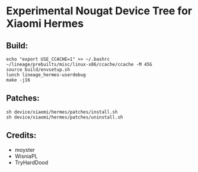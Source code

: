 # Experimental Nougat Device Tree for Xiaomi Hermes

## Build:
```
echo "export USE_CCACHE=1" >> ~/.bashrc
~/lineage/prebuilts/misc/linux-x86/ccache/ccache -M 45G 
source build/envsetup.sh
lunch lineage_hermes-userdebug
make -j16
```

## Patches:
```
sh device/xiaomi/hermes/patches/install.sh
sh device/xiaomi/hermes/patches/uninstall.sh
```

## Credits:
- moyster
- WisniaPL
- TryHardDood
